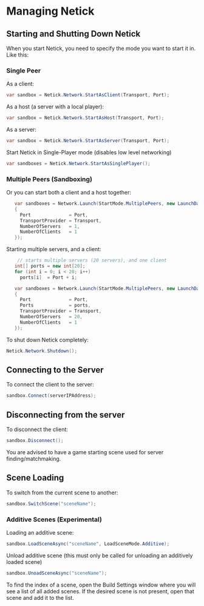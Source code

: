 # Managing Netick

## **Starting and Shutting Down Netick**

When you start Netick, you need to specify the mode you want to start it in. Like this:

### Single Peer

As a client:

```csharp
var sandbox = Netick.Network.StartAsClient(Transport, Port);
```

As a host (a server with a local player):

```csharp
var sandbox = Netick.Network.StartAsHost(Transport, Port);
```

As a server:

```csharp
var sandbox = Netick.Network.StartAsServer(Transport, Port);
```

Start Netick in Single-Player mode (disables low level networking)
```csharp
var sandboxes = Netick.Network.StartAsSinglePlayer();
```

### Multiple Peers (Sandboxing)

Or you can start both a client and a host together:

```csharp
   var sandboxes = Network.Launch(StartMode.MultiplePeers, new LaunchData()
   {
     Port              = Port,
     TransportProvider = Transport,
     NumberOfServers   = 1,
     NumberOfClients   = 1
   });

```

Starting multiple servers, and a client:

```csharp
    // starts multiple servers (20 servers), and one client
   int[] ports = new int[20];
   for (int i = 0; i < 20; i++)
     ports[i]  = Port + i;

   var sandboxes = Network.Launch(StartMode.MultiplePeers, new LaunchData()
   {
     Port              = Port,
     Ports             = ports,
     TransportProvider = Transport,
     NumberOfServers   = 20,
     NumberOfClients   = 1
   });
```


To shut down Netick completely:

```csharp
Netick.Network.Shutdown();
```

## **Connecting to the Server**

To connect the client to the server:

```csharp
sandbox.Connect(serverIPAddress);
```

## **Disconnecting from the server**

To disconnect the client:

```csharp
sandbox.Disconnect();
```

You are advised to have a game starting scene used for server finding/matchmaking.

## **Scene Loading**

To switch from the current scene to another:

```csharp
sandbox.SwitchScene("sceneName");
```

### Additive Scenes (Experimental)

Loading an additive scene:

```csharp
sandbox.LoadSceneAsync("sceneName", LoadSceneMode.Additive);
```

Unload additive scene (this must only be called for unloading an additively loaded scene)
```csharp
sandbox.UnoadSceneAsync("sceneName");
```

To find the index of a scene, open the Build Settings window where you will see a list of all added scenes. If the desired scene is not present, open that scene and add it to the list.
